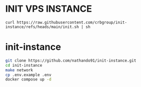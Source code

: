 # INIT VPS INSTANCE
```
curl https://raw.githubusercontent.com/crbgroup/init-instance/refs/heads/main/init.sh | sh
```
# init-instance

```bash
git clone https://github.com/nathando91/init-instance.git
cd init-instance
make network
cp .env.example .env
docker compose up -d
```
